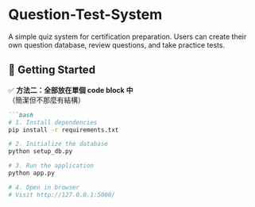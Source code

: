 # Question-Test-System
A simple quiz system for certification preparation. Users can create their own question database, review questions, and take practice tests.

## 🚀 Getting Started

✅ **方法二：全部放在單個 code block 中**  
（簡潔但不那麼有結構）

```markdown
```bash
# 1. Install dependencies
pip install -r requirements.txt

# 2. Initialize the database
python setup_db.py

# 3. Run the application
python app.py

# 4. Open in browser
# Visit http://127.0.0.1:5000/


